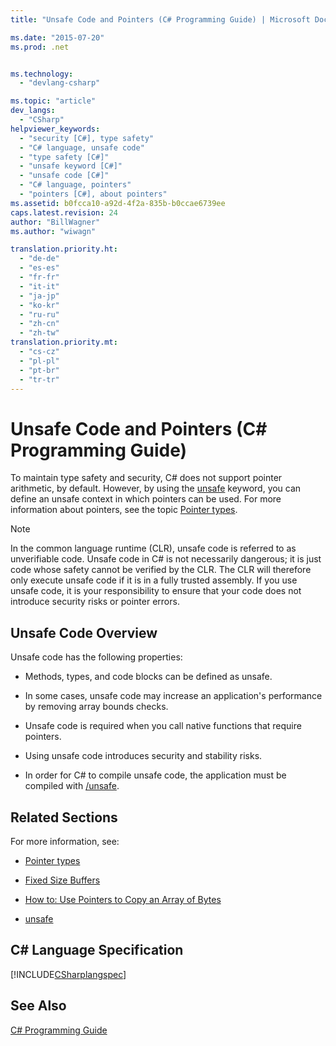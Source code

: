 ```yaml
---
title: "Unsafe Code and Pointers (C# Programming Guide) | Microsoft Docs"

ms.date: "2015-07-20"
ms.prod: .net


ms.technology: 
  - "devlang-csharp"

ms.topic: "article"
dev_langs: 
  - "CSharp"
helpviewer_keywords: 
  - "security [C#], type safety"
  - "C# language, unsafe code"
  - "type safety [C#]"
  - "unsafe keyword [C#]"
  - "unsafe code [C#]"
  - "C# language, pointers"
  - "pointers [C#], about pointers"
ms.assetid: b0fcca10-a92d-4f2a-835b-b0ccae6739ee
caps.latest.revision: 24
author: "BillWagner"
ms.author: "wiwagn"

translation.priority.ht: 
  - "de-de"
  - "es-es"
  - "fr-fr"
  - "it-it"
  - "ja-jp"
  - "ko-kr"
  - "ru-ru"
  - "zh-cn"
  - "zh-tw"
translation.priority.mt: 
  - "cs-cz"
  - "pl-pl"
  - "pt-br"
  - "tr-tr"
---
```

# Unsafe Code and Pointers (C# Programming Guide)
To maintain type safety and security, C# does not support pointer arithmetic, by default. However, by using the [unsafe](../../../csharp/language-reference/keywords/unsafe.md) keyword, you can define an unsafe context in which pointers can be used. For more information about pointers, see the topic [Pointer types](../../../csharp/programming-guide/unsafe-code-pointers/pointer-types.md).  
  
> [!NOTE]
>  In the common language runtime (CLR), unsafe code is referred to as unverifiable code. Unsafe code in C# is not necessarily dangerous; it is just code whose safety cannot be verified by the CLR. The CLR will therefore only execute unsafe code if it is in a fully trusted assembly. If you use unsafe code, it is your responsibility to ensure that your code does not introduce security risks or pointer errors.  
  
## Unsafe Code Overview  
 Unsafe code has the following properties:  
  
-   Methods, types, and code blocks can be defined as unsafe.  
  
-   In some cases, unsafe code may increase an application's performance by removing array bounds checks.  
  
-   Unsafe code is required when you call native functions that require pointers.  
  
-   Using unsafe code introduces security and stability risks.  
  
-   In order for C# to compile unsafe code, the application must be compiled with [/unsafe](../../../csharp/language-reference/compiler-options/unsafe-compiler-option.md).  
  
## Related Sections  
 For more information, see:  
  
-   [Pointer types](../../../csharp/programming-guide/unsafe-code-pointers/pointer-types.md)  
  
-   [Fixed Size Buffers](../../../csharp/programming-guide/unsafe-code-pointers/fixed-size-buffers.md)  
  
-   [How to: Use Pointers to Copy an Array of Bytes](../../../csharp/programming-guide/unsafe-code-pointers/how-to-use-pointers-to-copy-an-array-of-bytes.md)  
  
-   [unsafe](../../../csharp/language-reference/keywords/unsafe.md)  
  
## C# Language Specification  
 [!INCLUDE[CSharplangspec](../../../csharp/language-reference/keywords/includes/csharplangspec_md.md)]  
  
## See Also  
 [C# Programming Guide](../../../csharp/programming-guide/index.md)